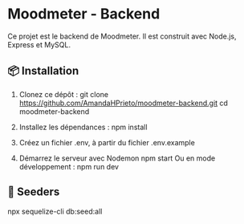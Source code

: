 # Moodmeter - Backend

Ce projet est le backend de Moodmeter.
Il est construit avec Node.js, Express et MySQL.

## 📦 Installation

1. Clonez ce dépôt :
   git clone https://github.com/AmandaHPrieto/moodmeter-backend.git
   cd moodmeter-backend

2. Installez les dépendances :
    npm install

3. Créez un fichier .env, à partir du fichier .env.example

4. Démarrez le serveur avec Nodemon
    npm start
Ou en mode développement :
    npm run dev

## 🌱 Seeders
npx sequelize-cli db:seed:all

